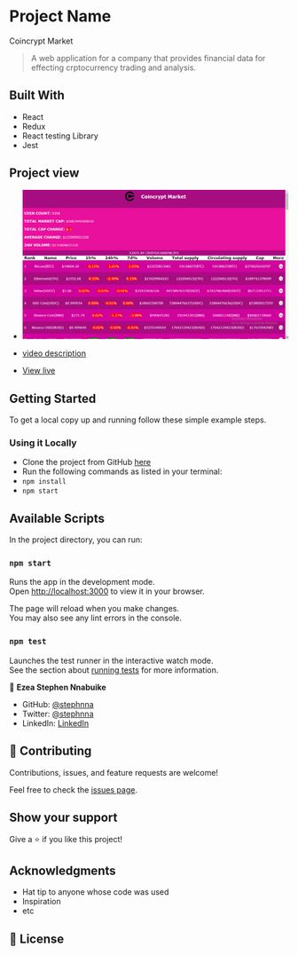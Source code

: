 # Project Name

Coincrypt Market

> A web application for a company that provides financial data for effecting crptocurrency trading and analysis.
## Built With
- React
- Redux
- React testing Library
- Jest

## Project view 

- ![screenshot](./public/screenshot.png)

- [video description](https://www.loom.com/share/3dbeaf05e5ff4845bdca72ec03b6207a)

- [View live](https://coincript.netlify.app/)

## Getting Started

To get a local copy up and running follow these simple example steps.

### Using it Locally

- Clone the project from GitHub [here](git@github.com:stephnna/financial-sentiments-app.git)
- Run the following commands as listed in your terminal:
- `npm install`
- `npm start`
## Available Scripts

In the project directory, you can run:

### `npm start`

Runs the app in the development mode.\
Open [http://localhost:3000](http://localhost:3000) to view it in your browser.

The page will reload when you make changes.\
You may also see any lint errors in the console.

### `npm test`

Launches the test runner in the interactive watch mode.\
See the section about [running tests](https://facebook.github.io/create-react-app/docs/running-tests) for more information.



👤 **Ezea Stephen Nnabuike**

- GitHub: [@stephnna](https://github.com/stephnna)
- Twitter: [@stephnna](https://twitter.com/stephnna)
- LinkedIn: [LinkedIn](https://www.linkedin.com/in/stephen-ezea/)

## 🤝 Contributing

Contributions, issues, and feature requests are welcome!

Feel free to check the [issues page](../../issues/).

## Show your support

Give a ⭐️ if you like this project!

## Acknowledgments

- Hat tip to anyone whose code was used
- Inspiration
- etc

## 📝 License
